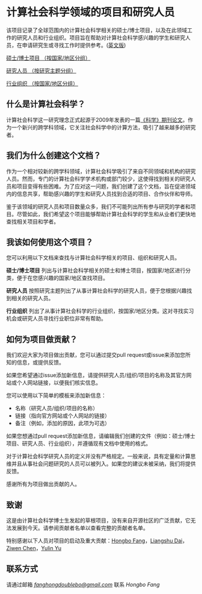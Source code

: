 # 计算社会科学领域的项目和研究人员

该项目记录了全球范围内的计算社会科学相关的硕士/博士项目，以及在此领域工作的研究人员和行业组织。项目旨在帮助对计算社会科学感兴趣的学生和研究人员，在申请研究生或寻找工作时提供参考。([英文版](https://github.com/fhbzc/computational-social-science-program-group-people/blob/main/README.md))

[硕士/博士项目 （按国家/地区分组）](https://github.com/fhbzc/program-computational-social-science/blob/main/programs_en.md)

[研究人员 （按研究主题分组）](https://github.com/fhbzc/program-computational-social-science/blob/main/researcher_en.md)

[行业组织 （按国家/地区分组）](https://github.com/fhbzc/program-computational-social-science/blob/main/industry_en.md)

## 什么是计算社会科学？
计算社会科学这一研究理念正式起源于2009年发表的一篇[《科学》期刊论文](https://www.science.org/doi/full/10.1126/science.1167742?casa_token=_cfPz3X3Rm4AAAAA%3AVTQelmhEE36GXIJ5nsbpuDQcM_A31Axi8u655kvGG0nGxWIDntiR6YDbKaFdzrMW20OFIdhzmfaiog)。作为一个新兴的跨学科领域，它关注社会科学中的计算方法，吸引了越来越多的研究者。

## 我们为什么创建这个文档？
作为一个相对较新的跨学科领域，计算社会科学吸引了来自不同领域和机构的研究人员。然而，专门的计算社会科学学术机构或部门较少，这使得找到相关的研究人员和项目变得有些困难。为了应对这一问题，我们创建了这个文档，旨在促进领域内的信息共享，帮助感兴趣的学生和研究人员找到合适的项目、合作伙伴和导师。

鉴于该领域的研究人员和项目数量众多，我们不可能列出所有参与研究的学者和项目。尽管如此，我们希望这个项目能够帮助计算社会科学的学生和从业者们更快地查找相关项目和学者。

## 我该如何使用这个项目？
您可以利用以下文档来查找与计算社会科学相关的项目、组织和研究人员。

**硕士/博士项目** 列出与计算社会科学相关的硕士和博士项目，按国家/地区进行分类，便于在您感兴趣的国家/地区查找项目。

**研究人员** 按照研究主题列出了从事计算社会科学的研究人员，便于您根据兴趣找到相关的研究人员。

**行业组织** 列出了从事计算社会科学的行业组织，按国家/地区分类。这对寻找实习机会或研究人员寻找行业职位非常有帮助。

## 如何为项目做贡献？
我们欢迎大家为项目做出贡献，您可以通过提交pull request或issue来添加您所知的信息，或提供反馈。

如果您希望通过issue添加新信息，请提供研究人员/组织/项目的名称及其官方网站或个人网站链接，以便我们核实信息。

您可以使用以下简单的模板来添加新信息：

- 名称（研究人员/组织/项目的名称）
- 链接（指向官方网站或个人网站的链接）
- 备注（例如，添加的原因，此项为可选）

如果您想通过pull request添加新信息，请编辑我们创建的文件（例如：硕士/博士项目、研究人员、行业组织），并遵循现有文档中使用的格式。

对于计算社会科学研究人员的定义并没有严格规定。一般来说，具有定量和计算思维并且从事社会问题研究的人员可以被列入。如果您的建议未被采纳，我们将提供反馈。

感谢所有为项目做出贡献的人。

## 致谢
这是由计算社会科学博士生发起的草根项目，没有来自开源社区的广泛贡献，它无法发展到今天。请参阅贡献者名单以查看完整的贡献者名单。

特别感谢以下人员对项目的启动及重大贡献：[Hongbo Fang](https://scholar.google.com/citations?user=tMNsrlQAAAAJ&hl=zh-CN)，[Liangshu Dai](http://sociology.zju.edu.cn/index.php/Teacher/details.html?id=95&tid=19&sid=3)，[Ziwen Chen](https://www.gsb.stanford.edu/programs/phd/academic-experience/students/ziwen-chen)，[Yulin Yu](https://yulin-yu.github.io/)

## 联系方式
请通过邮箱 *fanghongdoublebo@gmail.com* 联系 *Hongbo Fang*
